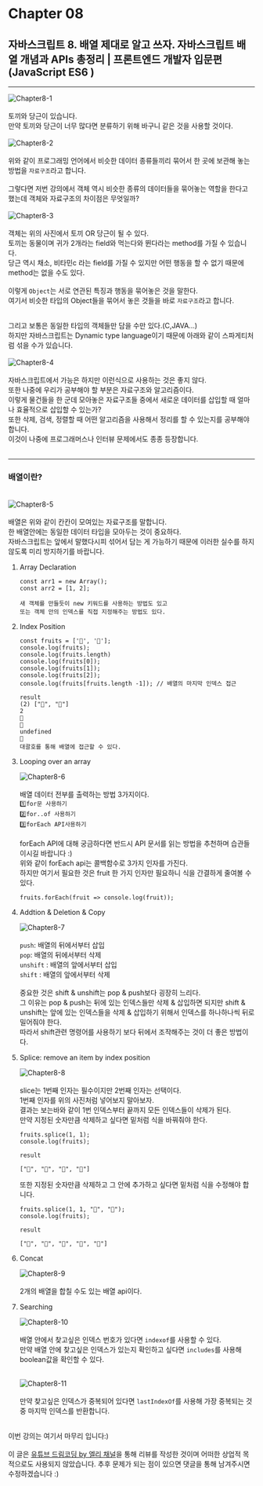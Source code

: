 # Chapter 08

## 자바스크립트 8. 배열 제대로 알고 쓰자. 자바스크립트 배열 개념과 APIs 총정리 | 프론트엔드 개발자 입문편 (JavaScript ES6 )

---

![Chapter8-1](./Chapter8-1.png)<br><br>
토끼와 당근이 있습니다.<br>만약 토끼와 당근이 너무 많다면 분류하기 위해 바구니 같은 것을 사용할 것이다.<br><br>
![Chapter8-2](./Chapter8-2.png)<br><br>
위와 같이 프로그래밍 언어에서 비슷한 데이터 종류들끼리 묶어서 한 곳에 보관해 놓는 방법을 `자료구조`라고 합니다.<br><br>
그렇다면 저번 강의에서 객체 역시 비슷한 종류의 데이터들을 묶어놓는 역할을 한다고 했는데 객체와 자료구조의 차이점은 무엇일까?<br><br>
![Chapter8-3](./Chapter8-3.png)<br><br>
객체는 위의 사진에서 토끼 OR 당근이 될 수 있다.<br>토끼는 동물이며 귀가 2개라는 field와 먹는다와 뛴다라는 method를 가질 수 있습니다.<br>당근 역시 채소, 비타민c 라는 field를 가질 수 있지만 어떤 행동을 할 수 없기 때문에 method는 없을 수도 있다.<br><br>
이렇게 `Object`는 서로 연관된 특징과 행동을 묶어놓은 것을 말한다.<br>여기서 비슷한 타입의 Object들을 묶어서 놓은 것들을 바로 `자료구조`라고 합니다.<br><br>

그리고 보통은 동일한 타입의 객체들만 담을 수만 있다.(C,JAVA...)<br>하지만 자바스크립트는 Dynamic type language이기 때문에 아래와 같이 스파게티처럼 섞을 수가 있습니다.<br><br>
![Chapter8-4](./Chapter8-4.png)<br><br>
자바스크립트에서 가능은 하지만 이런식으로 사용하는 것은 좋지 않다.<br>또한 나중에 우리가 공부해야 할 부분은 자료구조와 알고리즘이다.<br>이렇게 물건들을 한 군데 모아놓은 자료구조들 중에서 새로운 데이터를 삽입할 때 얼마나 효율적으로 삽입할 수 있는가?<br>또한 삭제, 검색, 정렬할 때 어떤 알고리즘을 사용해서 정리를 할 수 있는지를 공부해야 합니다.<br>이것이 나중에 프로그래머스나 인터뷰 문제에서도 종종 등장합니다.<br><br>

---

### 배열이란?<br><br>

![Chapter8-5](./Chapter8-5.png)<br><br>
배열은 위와 같이 칸칸이 모여있는 자료구조를 말합니다.<br>한 배열안에는 동일한 데이터 타입을 모아두는 것이 중요하다.<br>자바스크립트는 앞에서 말했다시피 섞어서 담는 게 가능하기 때문에 이러한 실수를 하지 않도록 미리 방지하기를 바랍니다.<br>

1. Array Declaration

   ```
   const arr1 = new Array();
   const arr2 = [1, 2];

   새 객체를 만들듯이 new 키워드를 사용하는 방법도 있고
   또는 객체 안의 인덱스를 직접 지정해주는 방법도 있다.
   ```

2. Index Position

   ```
   const fruits = ['🍎', '🍌'];
   console.log(fruits);
   console.log(fruits.length)
   console.log(fruits[0]);
   console.log(fruits[1]);
   console.log(fruits[2]);
   console.log(fruits[fruits.length -1]); // 배열의 마지막 인덱스 접근

   result
   (2) ["🍎", "🍌"]
   2
   🍎
   🍌
   undefined
   🍌
   대괄호를 통해 배열에 접근할 수 있다.
   ```

3. Looping over an array

   ![Chapter8-6](./Chapter8-6.png)<br><br>
   배열 데이터 전부를 출력하는 방법 3가지이다.<br>`1️⃣for문 사용하기`<br>`2️⃣for..of 사용하기`<br>`3️⃣forEach API사용하기`<br><br>
   forEach API에 대해 궁금하다면 반드시 API 문서를 읽는 방법을 추천하며 습관들이시길 바랍니다 :)<br>위와 같이 forEach api는 콜백함수로 3가지 인자를 가진다.<br>하지만 여기서 필요한 것은 fruit 한 가지 인자만 필요하니 식을 간결하게 줄여볼 수 있다.<br>

   ```
   fruits.forEach(fruit => console.log(fruit));
   ```

4. Addtion & Deletion & Copy

   ![Chapter8-7](./Chapter8-7.png)<br><br>
   `push`: 배열의 뒤에서부터 삽입<br>
   `pop`: 배열의 뒤에서부터 삭제<br>
   `unshift` : 배열의 앞에서부터 삽입<br>
   `shift` : 배열의 앞에서부터 삭제<br><br>
   중요한 것은 shift & unshift는 pop & push보다 굉장히 느리다.<br>그 이유는 pop & push는 뒤에 있는 인덱스들만 삭제 & 삽입하면 되지만 shift & unshift는 앞에 있는 인덱스들을 삭제 & 삽입하기 위해서 인덱스를 하나하나씩 뒤로 밀어줘야 한다.<br>따라서 shift관련 명령어를 사용하기 보다 뒤에서 조작해주는 것이 더 좋은 방법이다.<br>

5. Splice: remove an item by index position

   ![Chapter8-8](./Chapter8-8.png)<br><br>
   slice는 1번째 인자는 필수이지만 2번째 인자는 선택이다.<br>1번째 인자를 위의 사진처럼 넣어보지 말아보자.<br>결과는 보는바와 같이 1번 인덱스부터 끝까지 모든 인덱스들이 삭제가 된다.<br>만약 지정된 숫자만큼 삭제하고 싶다면 밑처럼 식을 바꿔줘야 한다.<br>

   ```
   fruits.splice(1, 1);
   console.log(fruits);

   result

   ["🍎", "🍓", "🍑", "🍋"]
   ```

   또한 지정된 숫자만큼 삭제하고 그 안에 추가하고 싶다면 밑처럼 식을 수정해야 합니다.<br>

   ```
   fruits.splice(1, 1, "🍏", "🍉");
   console.log(fruits);

   result

   ["🍎", "🍏", "🍉", "🍑", "🍋"]
   ```

6. Concat

   ![Chapter8-9](./Chapter8-9.png)<br><br>
   2개의 배열을 합칠 수도 있는 배열 api이다.<br>

7. Searching

   ![Chapter8-10](./Chapter8-10.png)<br><br>
   배열 안에서 찾고싶은 인덱스 번호가 있다면 `indexof`를 사용할 수 있다.<br>만약 배열 안에 찾고싶은 인덱스가 있는지 확인하고 싶다면 `includes`를 사용해 boolean값을 확인할 수 있다.<br><br>

   ![Chapter8-11](./Chapter8-11.png)<br><br>
   만약 찾고싶은 인덱스가 중복되어 있다면 `lastIndexOf`를 사용해 가장 중복되는 것 중 마지막 인덱스를 반환합니다.<br><br>

이번 강의는 여기서 마무리 입니다:)<br><br>
이 글은 [유튜브 드림코딩 by 엘리 채널](https://www.youtube.com/watch?v=yOdAVDuHUKQ&list=PLv2d7VI9OotTVOL4QmPfvJWPJvkmv6h-2&index=8)을 통해 리뷰를 작성한 것이며 어떠한 상업적 목적으로도 사용되지 않았습니다. 추후 문제가 되는 점이 있으면 댓글을 통해 남겨주시면 수정하겠습니다 :)
